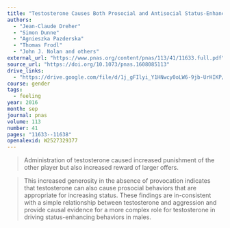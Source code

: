 ```yaml
---
title: "Testosterone Causes Both Prosocial and Antisocial Status-Enhancing Behaviors in Human Males"
authors:
  - "Jean-Claude Dreher"
  - "Simon Dunne"
  - "Agnieszka Pazderska"
  - "Thomas Frodl"
  - "John J. Nolan and others"
external_url: "https://www.pnas.org/content/pnas/113/41/11633.full.pdf"
source_url: "https://doi.org/10.1073/pnas.1608085113"
drive_links:
  - "https://drive.google.com/file/d/1j_gFIlyi_Y1HNwcy0oLW6-9jb-UrHIKP/view?usp=drivesdk"
course: gender
tags:
  - feeling
year: 2016
month: sep
journal: pnas
volume: 113
number: 41
pages: "11633--11638"
openalexid: W2527329377
---
```



> Administration of testosterone caused increased punishment of the other player but also increased reward of larger offers.

> This increased generosity in the absence of provocation indicates that testosterone can also cause prosocial behaviors that are appropriate for increasing status.
> These findings are in-consistent with a simple relationship between testosterone and aggression and provide causal evidence for a more complex role for testosterone in driving status-enhancing behaviors in males.
